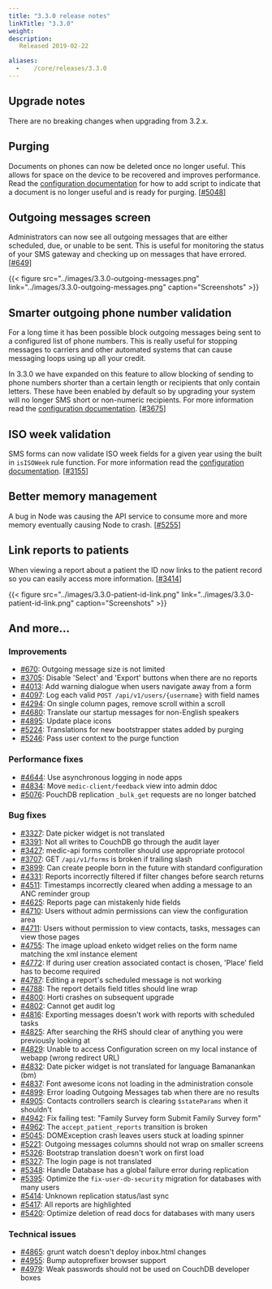 ```yaml
---
title: "3.3.0 release notes"
linkTitle: "3.3.0"
weight:
description: 
   Released 2019-02-22

aliases:
  -    /core/releases/3.3.0
---
```


## Upgrade notes

There are no breaking changes when upgrading from 3.2.x.

## Purging

Documents on phones can now be deleted once no longer useful. This allows for space on the device to be recovered and improves performance. Read the [configuration documentation](https://docs.communityhealthtoolkit.org/apps/guides/performance/purging/) for how to add script to indicate that a document is no longer useful and is ready for purging. [[#5048](https://github.com/medic/cht-core/issues/5048)]

## Outgoing messages screen

Administrators can now see all outgoing messages that are either scheduled, due, or unable to be sent. This is useful for monitoring the status of your SMS gateway and checking up on messages that have errored. [[#649](https://github.com/medic/cht-core/issues/649)]

{{< figure src="../images/3.3.0-outgoing-messages.png" link="../images/3.3.0-outgoing-messages.png" caption="Screenshots" >}}

## Smarter outgoing phone number validation

For a long time it has been possible block outgoing messages being sent to a configured list of phone numbers. This is really useful for stopping messages to carriers and other automated systems that can cause messaging loops using up all your credit.

In 3.3.0 we have expanded on this feature to allow blocking of sending to phone numbers shorter than a certain length or recipients that only contain letters. These have been enabled by default so by upgrading your system will no longer SMS short or non-numeric recipients. For more information read the [configuration documentation](https://docs.communityhealthtoolkit.org/apps/reference/app-settings/#optional-settings). [[#3675](https://github.com/medic/cht-core/issues/3675)]

## ISO week validation

SMS forms can now validate ISO week fields for a given year using the built in `isISOWeek` rule function. For more information read the [configuration documentation](https://docs.communityhealthtoolkit.org/apps/reference/app-settings/#validations). [[#3155](https://github.com/medic/cht-core/issues/3155)]

## Better memory management

A bug in Node was causing the API service to consume more and more memory eventually causing Node to crash. [[#5255](https://github.com/medic/cht-core/issues/5255)]

## Link reports to patients

When viewing a report about a patient the ID now links to the patient record so you can easily access more information. [[#3414](https://github.com/medic/cht-core/issues/3414)]

{{< figure src="../images/3.3.0-patient-id-link.png" link="../images/3.3.0-patient-id-link.png" caption="Screenshots" >}}

## And more...

### Improvements

- [#670](https://github.com/medic/cht-core/issues/670): Outgoing message size is not limited
- [#3705](https://github.com/medic/cht-core/issues/3705): Disable 'Select' and 'Export' buttons when there are no reports
- [#4013](https://github.com/medic/cht-core/issues/4013): Add warning dialogue when users navigate away from a form
- [#4097](https://github.com/medic/cht-core/issues/4097): Log each valid `POST /api/v1/users/{username}` with field names
- [#4294](https://github.com/medic/cht-core/issues/4294): On single column pages, remove scroll within a scroll
- [#4680](https://github.com/medic/cht-core/issues/4680): Translate our startup messages for non-English speakers
- [#4895](https://github.com/medic/cht-core/issues/4895): Update place icons
- [#5224](https://github.com/medic/cht-core/issues/5224): Translations for new bootstrapper states added by purging
- [#5246](https://github.com/medic/cht-core/issues/5246): Pass user context to the purge function

### Performance fixes

- [#4644](https://github.com/medic/cht-core/issues/4644): Use asynchronous logging in node apps
- [#4834](https://github.com/medic/cht-core/issues/4834): Move `medic-client/feedback` view into admin ddoc
- [#5076](https://github.com/medic/cht-core/issues/5076): PouchDB replication `_bulk_get` requests are no longer batched

### Bug fixes

- [#3327](https://github.com/medic/cht-core/issues/3327): Date picker widget is not translated
- [#3391](https://github.com/medic/cht-core/issues/3391): Not all writes to CouchDB go through the audit layer
- [#3427](https://github.com/medic/cht-core/issues/3427): medic-api forms controller should use appropriate protocol
- [#3707](https://github.com/medic/cht-core/issues/3707): GET `/api/v1/forms` is broken if trailing slash
- [#3899](https://github.com/medic/cht-core/issues/3899): Can create people born in the future with standard configuration
- [#4331](https://github.com/medic/cht-core/issues/4331): Reports incorrectly filtered if filter changes before search returns
- [#4511](https://github.com/medic/cht-core/issues/4511): Timestamps incorrectly cleared when adding a message to an ANC reminder group
- [#4625](https://github.com/medic/cht-core/issues/4625): Reports page can mistakenly hide fields
- [#4710](https://github.com/medic/cht-core/issues/4710): Users without admin permissions can view the configuration area
- [#4711](https://github.com/medic/cht-core/issues/4711): Users without permission to view contacts, tasks, messages can view those pages
- [#4755](https://github.com/medic/cht-core/issues/4755): The image upload enketo widget relies on the form name matching the xml instance element
- [#4772](https://github.com/medic/cht-core/issues/4772): If during user creation associated contact is chosen, 'Place' field has to become required
- [#4787](https://github.com/medic/cht-core/issues/4787): Editing a report's scheduled message is not working
- [#4788](https://github.com/medic/cht-core/issues/4788): The report details field titles should line wrap
- [#4800](https://github.com/medic/cht-core/issues/4800): Horti crashes on subsequent upgrade
- [#4802](https://github.com/medic/cht-core/issues/4802): Cannot get audit log
- [#4816](https://github.com/medic/cht-core/issues/4816): Exporting messages doesn't work with reports with scheduled tasks
- [#4825](https://github.com/medic/cht-core/issues/4825): After searching the RHS should clear of anything you were previously looking at
- [#4829](https://github.com/medic/cht-core/issues/4829): Unable to access Configuration screen on my local instance of webapp (wrong redirect URL)
- [#4832](https://github.com/medic/cht-core/issues/4832): Date picker widget is not translated for language Bamanankan (bm)
- [#4837](https://github.com/medic/cht-core/issues/4837): Font awesome icons not loading in the administration console
- [#4899](https://github.com/medic/cht-core/issues/4899): Error loading Outgoing Messages tab when there are no results
- [#4905](https://github.com/medic/cht-core/issues/4905): Contacts controllers search is clearing `$stateParams` when it shouldn't
- [#4942](https://github.com/medic/cht-core/issues/4942): Fix failing test: "Family Survey form Submit Family Survey form"
- [#4962](https://github.com/medic/cht-core/issues/4962): The `accept_patient_reports` transition is broken
- [#5045](https://github.com/medic/cht-core/issues/5045): DOMException crash leaves users stuck at loading spinner
- [#5221](https://github.com/medic/cht-core/issues/5221): Outgoing messages columns should not wrap on smaller screens
- [#5326](https://github.com/medic/cht-core/issues/5326): Bootstrap translation doesn't work on first load
- [#5327](https://github.com/medic/cht-core/issues/5327): The login page is not translated
- [#5348](https://github.com/medic/cht-core/issues/5348): Handle Database has a global failure error during replication
- [#5395](https://github.com/medic/cht-core/issues/5395): Optimize the `fix-user-db-security` migration for databases with many users
- [#5414](https://github.com/medic/cht-core/issues/5414): Unknown replication status/last sync
- [#5417](https://github.com/medic/cht-core/issues/5417): All reports are highlighted
- [#5420](https://github.com/medic/cht-core/issues/5420): Optimize deletion of read docs for databases with many users


### Technical issues

- [#4865](https://github.com/medic/cht-core/issues/4865): grunt watch doesn't deploy inbox.html changes
- [#4955](https://github.com/medic/cht-core/issues/4955): Bump autoprefixer browser support
- [#4979](https://github.com/medic/cht-core/issues/4979): Weak passwords should not be used on CouchDB developer boxes
